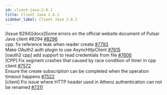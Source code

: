 ```yaml
---
id: client-java-2.6.1
title: Client Java 2.6.1 
sidebar_label: Client Java 2.6.1 
---
```


[Issue 8294][docs]Some errors on the official website document of Pulsar Java client #8294 [#8296](https://github.com/apache/pulsar/pull/8296)  
cpp: fix reference leak when reader create [#7793](https://github.com/apache/pulsar/pull/7793)  
Make OAuth2 auth plugin to use AsyncHttpClient [#7615](https://github.com/apache/pulsar/pull/7615)  
[oauth2 cpp] add support to read credentials from file [#7606](https://github.com/apache/pulsar/pull/7606)  
[CPP] Fix segment crashes that caused by race condition of timer in cpp client [#7572](https://github.com/apache/pulsar/pull/7572)  
Ensure the create subscription can be completed when the operation timeout happens [#7522](https://github.com/apache/pulsar/pull/7522)  
[client] Fix issue where HTTP header used in Athenz authentication can not be renamed [#7311](https://github.com/apache/pulsar/pull/7311)  

